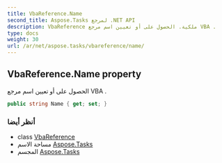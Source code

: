 ```yaml
---
title: VbaReference.Name
second_title: Aspose.Tasks لمرجع .NET API
description: VbaReference ملكية. الحصول على أو تعيين اسم مرجع VBA .
type: docs
weight: 30
url: /ar/net/aspose.tasks/vbareference/name/
---
```

## VbaReference.Name property

الحصول على أو تعيين اسم مرجع VBA .

```csharp
public string Name { get; set; }
```

### أنظر أيضا

* class [VbaReference](../)
* مساحة الاسم [Aspose.Tasks](../../vbareference/)
* المجسم [Aspose.Tasks](../../../)


